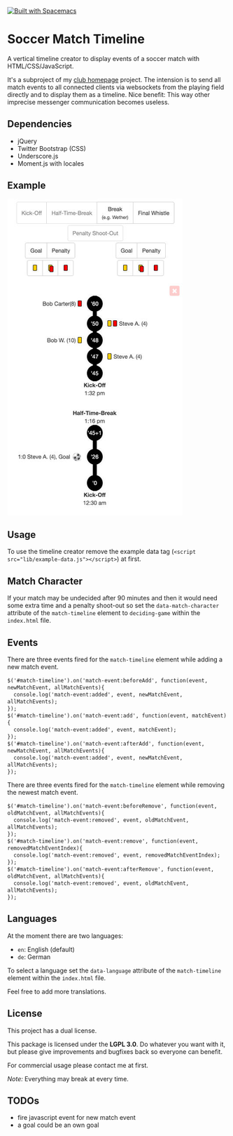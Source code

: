 [![Built with Spacemacs](https://cdn.rawgit.com/syl20bnr/spacemacs/442d025779da2f62fc86c2082703697714db6514/assets/spacemacs-badge.svg)](http://github.com/syl20bnr/spacemacs)

# Soccer Match Timeline

A vertical timeline creator to display events of a soccer match with HTML/CSS/JavaScript. 

It's a subproject of my [club homepage](https://github.com/the-guitarman/club_homepage) project. The intension is to send all match events to all connected clients via websockets from the playing field directly and to display them as a timeline. Nice benefit: This way other imprecise messenger communication becomes useless.

## Dependencies

- jQuery
- Twitter Bootstrap (CSS)
- Underscore.js
- Moment.js with locales

## Example

![Timeline](readme/image_01.jpg)

## Usage

To use the timeline creator remove the example data tag (`<script src="lib/example-data.js"></script>`) at first.

## Match Character

If your match may be undecided after 90 minutes and then it would need some extra time and a penalty shoot-out so set the `data-match-character` attribute of the `match-timeline` element to `deciding-game` within the `index.html` file.

## Events

There are three events fired for the `match-timeline` element while adding a new match event.

```
$('#match-timeline').on('match-event:beforeAdd', function(event, newMatchEvent, allMatchEvents){
  console.log('match-event:added', event, newMatchEvent, allMatchEvents);
});
$('#match-timeline').on('match-event:add', function(event, matchEvent){
  console.log('match-event:added', event, matchEvent);
});
$('#match-timeline').on('match-event:afterAdd', function(event, newMatchEvent, allMatchEvents){
  console.log('match-event:added', event, newMatchEvent, allMatchEvents);
});
```

There are three events fired for the `match-timeline` element while removing the newest match event.

```
$('#match-timeline').on('match-event:beforeRemove', function(event, oldMatchEvent, allMatchEvents){
  console.log('match-event:removed', event, oldMatchEvent, allMatchEvents);
});
$('#match-timeline').on('match-event:remove', function(event, removedMatchEventIndex){
  console.log('match-event:removed', event, removedMatchEventIndex);
});
$('#match-timeline').on('match-event:afterRemove', function(event, oldMatchEvent, allMatchEvents){
  console.log('match-event:removed', event, oldMatchEvent, allMatchEvents);
});
```

## Languages

At the moment there are two languages:

- `en`: English (default)
- `de`: German

To select a language set the `data-language` attribute of the `match-timeline` element within the `index.html` file.

Feel free to add more translations.

## License

This project has a dual license.

This package is licensed under the **LGPL 3.0**. Do whatever you want with it, but please give improvements and bugfixes back so everyone can benefit.

For commercial usage please contact me at first.

*Note:* Everything may break at every time.

## TODOs

- fire javascript event for new match event
- a goal could be an own goal

